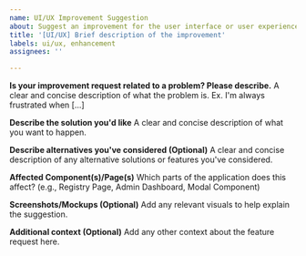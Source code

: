```yaml
---
name: UI/UX Improvement Suggestion
about: Suggest an improvement for the user interface or user experience
title: '[UI/UX] Brief description of the improvement'
labels: ui/ux, enhancement
assignees: ''

---
```


**Is your improvement request related to a problem? Please describe.**
A clear and concise description of what the problem is. Ex. I'm always frustrated when [...]

**Describe the solution you'd like**
A clear and concise description of what you want to happen.

**Describe alternatives you've considered (Optional)**
A clear and concise description of any alternative solutions or features you've considered.

**Affected Component(s)/Page(s)**
Which parts of the application does this affect? (e.g., Registry Page, Admin Dashboard, Modal Component)

**Screenshots/Mockups (Optional)**
Add any relevant visuals to help explain the suggestion.

**Additional context (Optional)**
Add any other context about the feature request here.
